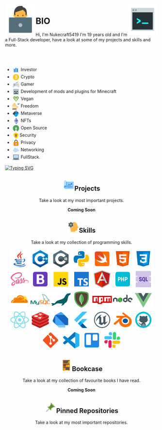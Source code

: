 <img align='left' src='https://raw.githubusercontent.com/Nukecraft5419/Nukecraft5419/main/logo/working-with-a-laptop.png' width='20%'>
<img align='right' src='https://raw.githubusercontent.com/Nukecraft5419/Nukecraft5419/main/logo/console.png' width='20%'>

# BIO

Hi, I'm Nukecraft5419 I'm 19 years old and I'm a Full-Stack developer, have a look at some of my projects and skills and more.

<br>
<br>

<p align="center">
<ul>

<li>
<span style = 'line-height: 20px'>
<img src = 'https://raw.githubusercontent.com/Nukecraft5419/Nukecraft5419/main/skills/analytics.png' height='24px' style='vertical-align: middle' /> Investor
</span>
</li>
<li>
<span style = 'line-height: 20px'>
<img src = 'https://raw.githubusercontent.com/Nukecraft5419/Nukecraft5419/main/skills/bitcoin.png' height='24px' style='vertical-align: middle' /> Crypto
</span>
</li>
<li>
<span style = 'line-height: 20px'>
<img src = 'https://raw.githubusercontent.com/Nukecraft5419/Nukecraft5419/main/skills/game-controller.png' height='24px' style='vertical-align: middle'/> Gamer
</span>
</li>
<li>
<span style = 'line-height: 20px'>
<img src = 'https://raw.githubusercontent.com/Nukecraft5419/Nukecraft5419/main/skills/minecraft-skeleton.png' height='24px' style='vertical-align: middle' /> Development of mods and plugins for Minecraft
</span>
</li>
<li>
<span style = 'line-height: 20px'>
<img src='https://raw.githubusercontent.com/Nukecraft5419/Nukecraft5419/main/skills/vegan-symbol.png' height='24px' style='vertical-align: middle'/> Vegan
</span>
</li>
<li>
<span style = 'line-height: 20px'>
<img src='https://raw.githubusercontent.com/Nukecraft5419/Nukecraft5419/main/skills/freedom.png' height='24px' style='vertical-align: middle'/> Freedom
</span>
</li>
<li>
<span style = 'line-height: 20px'>
<img src='https://raw.githubusercontent.com/Nukecraft5419/Nukecraft5419/main/skills/blockchain-new-logo.png' height='24px' style='vertical-align: middle'/> Metaverse
</span>
</li>
<li>
<span style = 'line-height: 20px'>
<img src='https://raw.githubusercontent.com/Nukecraft5419/Nukecraft5419/main/skills/ethereum.png' height='24px' style='vertical-align: middle'/> NFTs
</span>
</li>
<li>
<span style = 'line-height: 20px'>
<img src='https://raw.githubusercontent.com/Nukecraft5419/Nukecraft5419/main/skills/open-source.png' height='24px' style='vertical-align: middle'/> Open Source
</span>
</li>
<li>
<span style = 'line-height: 20px'>
<img src='https://raw.githubusercontent.com/Nukecraft5419/Nukecraft5419/main/skills/security-lock.png' height='24px' style='vertical-align: middle'/>Security
</span>
</li>
<li>
<span style = 'line-height: 20px'>
<img src='https://raw.githubusercontent.com/Nukecraft5419/Nukecraft5419/main/skills/privacy.png' height='24px' style='vertical-align: middle'/> Privacy
</span>
</li>
<li><span style = 'line-height: 20px'>
<img src='https://raw.githubusercontent.com/Nukecraft5419/Nukecraft5419/main/skills/cloud.png' height='24px' style='vertical-align: middle'/> Networking
</span>
</li>
<li>
<span style = 'line-height: 20px'>
<img src='https://raw.githubusercontent.com/Nukecraft5419/Nukecraft5419/main/skills/laptop.png' height='24px' style='vertical-align: middle'/> FullStack.
</span>
</li>
</ul>
</p>

[![Typing SVG](https://readme-typing-svg.herokuapp.com?size=24&duration=6000&color=55A630&center=true&vCenter=true&width=820&height=120&lines=Coding+for+a+better+and+free+future+for+all.+%F0%9F%92%BB)](https://git.io/typing-svg)

<h2 align="center"><img src='https://raw.githubusercontent.com/Nukecraft5419/Nukecraft5419/main/skills/project.png' height='38px'/>Projects</h2>
<p align="center">Take a look at my most important projects.</p>

<p align="center">
<b>Coming Soon</b>
</p>

<h2 align="center"><img src='https://raw.githubusercontent.com/Nukecraft5419/Nukecraft5419/main/skills/development-skill.png' height='38px'/>Skills</h2>
<p align="center">Take a look at my collection of programming skills.</p>

<p align="center">
<img src='https://raw.githubusercontent.com/Nukecraft5419/Nukecraft5419/main/skills/java.png' height='64px'/>
<img src='https://raw.githubusercontent.com/Nukecraft5419/Nukecraft5419/main/skills/c++.png' height='64px'/>
<img src='https://raw.githubusercontent.com/Nukecraft5419/Nukecraft5419/main/skills/c-sharp.png' height='64px'/>
<img src='https://raw.githubusercontent.com/Nukecraft5419/Nukecraft5419/main/skills/python.png' height='64px'/>
<img src='https://raw.githubusercontent.com/Nukecraft5419/Nukecraft5419/main/skills/swift.png' height='64px'/>
<img src='https://raw.githubusercontent.com/Nukecraft5419/Nukecraft5419/main/skills/html.png' height='64px'/>
<img src='https://raw.githubusercontent.com/Nukecraft5419/Nukecraft5419/main/skills/css3.png' height='64px'/>
<img src='https://raw.githubusercontent.com/Nukecraft5419/Nukecraft5419/main/skills/sass.png' height='64px'/>
<img src='https://raw.githubusercontent.com/Nukecraft5419/Nukecraft5419/main/skills/bootstrap.png' height='64px'/>
<img src='https://raw.githubusercontent.com/Nukecraft5419/Nukecraft5419/main/skills/javascript.png' height='64px'/>
<img src='https://raw.githubusercontent.com/Nukecraft5419/Nukecraft5419/main/skills/typescript.png' height='64px'/>
<img src='https://raw.githubusercontent.com/Nukecraft5419/Nukecraft5419/main/skills/angularjs.png' height='64px'/>
<img src='https://raw.githubusercontent.com/Nukecraft5419/Nukecraft5419/main/skills/php.png' height='64px'/>
<img src='https://raw.githubusercontent.com/Nukecraft5419/Nukecraft5419/main/skills/sql.png' height='64px'/>
<img src='https://raw.githubusercontent.com/Nukecraft5419/Nukecraft5419/main/skills/cloudflare.png' height='64px'/>
<img src='https://raw.githubusercontent.com/Nukecraft5419/Nukecraft5419/main/skills/mysql.png' height='64px'/>
<img src='https://raw.githubusercontent.com/Nukecraft5419/Nukecraft5419/main/skills/mariadb.png' height='64px'/>
<img src='https://raw.githubusercontent.com/Nukecraft5419/Nukecraft5419/main/skills/mongodb.png' height='64px'/>
<img src='https://raw.githubusercontent.com/Nukecraft5419/Nukecraft5419/main/skills/npm.png' height='64px'/>
<img src='https://raw.githubusercontent.com/Nukecraft5419/Nukecraft5419/main/skills/nodejs.png' height='64px'/>
<img src='https://raw.githubusercontent.com/Nukecraft5419/Nukecraft5419/main/skills/vuejs.png' height='64px'/>
<img src='https://raw.githubusercontent.com/Nukecraft5419/Nukecraft5419/main/skills/react.png' height='64px'/>
<img src='https://raw.githubusercontent.com/Nukecraft5419/Nukecraft5419/main/skills/redis.png' height='64px'/>
<img src='https://raw.githubusercontent.com/Nukecraft5419/Nukecraft5419/main/skills/dart.png' height='64px'/>
<img src='https://raw.githubusercontent.com/Nukecraft5419/Nukecraft5419/main/skills/flutter.png' height='64px'/>
<img src='https://raw.githubusercontent.com/Nukecraft5419/Nukecraft5419/main/skills/unreal-engine.png' height='64px'/>
<img src='https://raw.githubusercontent.com/Nukecraft5419/Nukecraft5419/main/skills/blender.png' height='64px'/>
<img src='https://raw.githubusercontent.com/Nukecraft5419/Nukecraft5419/main/skills/github.png' height='64px'/>
<img src='https://raw.githubusercontent.com/Nukecraft5419/Nukecraft5419/main/skills/git.png' height='64px'/>
<img src='https://raw.githubusercontent.com/Nukecraft5419/Nukecraft5419/main/skills/visual-studio-code-2019.png' height='64px'/>
<img src='https://raw.githubusercontent.com/Nukecraft5419/Nukecraft5419/main/skills/trello.png' height='64px'/>
<img src='https://raw.githubusercontent.com/Nukecraft5419/Nukecraft5419/main/skills/slack-new.png' height='64px'/>
</p>

<h2 align="center"><img src='https://raw.githubusercontent.com/Nukecraft5419/Nukecraft5419/main/skills/bookcase.png' height='38px'/>Bookcase</h2>
<p align="center">Take a look at my collection of favourite books I have read.</p>

<p align="center">
<b>Coming Soon</b>
</p>

<h2 align="center"><img src='https://raw.githubusercontent.com/Nukecraft5419/Nukecraft5419/main/skills/push-pin.png' height='38px'/>Pinned Repositories</h2>
<p align="center">Take a look at my most important repositories.</p>